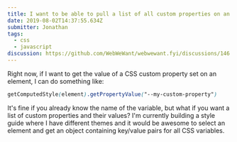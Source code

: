 ```yaml
---
title: I want to be able to pull a list of all custom properties on an element.
date: 2019-08-02T14:37:55.634Z
submitter: Jonathan
tags:
  - css
  - javascript
discussion: https://github.com/WebWeWant/webwewant.fyi/discussions/146
---
```


Right now, if I want to get the value of a CSS custom property set on an element, I can do something like:

```css
getComputedStyle(element).getPropertyValue("--my-custom-property")
```

It's fine if you already know the name of the variable, but what if you want a list of custom properties and their values? I'm currently building a style guide where I have different themes and it would be awesome to select an element and get an object containing key/value pairs for all CSS variables.
